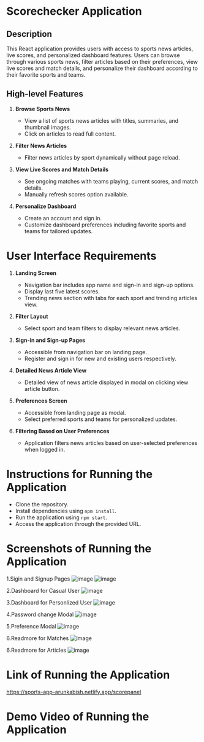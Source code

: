 # Scorechecker Application

## Description
This React application provides users with access to sports news articles, live scores, and personalized dashboard features. Users can browse through various sports news, filter articles based on their preferences, view live scores and match details, and personalize their dashboard according to their favorite sports and teams.

## High-level Features
1. **Browse Sports News**
   - View a list of sports news articles with titles, summaries, and thumbnail images.
   - Click on articles to read full content.
   
2. **Filter News Articles**
   - Filter news articles by sport dynamically without page reload.
   
3. **View Live Scores and Match Details**
   - See ongoing matches with teams playing, current scores, and match details.
   - Manually refresh scores option available.
   
4. **Personalize Dashboard**
   - Create an account and sign in.
   - Customize dashboard preferences including favorite sports and teams for tailored updates.

# User Interface Requirements
1. **Landing Screen**
   - Navigation bar includes app name and sign-in and sign-up options.
   - Display last five latest scores.
   - Trending news section with tabs for each sport and trending articles view.

2. **Filter Layout**
   - Select sport and team filters to display relevant news articles.
   
3. **Sign-in and Sign-up Pages**
   - Accessible from navigation bar on landing page.
   - Register and sign in for new and existing users respectively.
   
4. **Detailed News Article View**
   - Detailed view of news article displayed in modal on clicking view article button.
   
5. **Preferences Screen**
   - Accessible from landing page as modal.
   - Select preferred sports and teams for personalized updates.
   
6. **Filtering Based on User Preferences**
   - Application filters news articles based on user-selected preferences when logged in.

# Instructions for Running the Application
- Clone the repository.
- Install dependencies using `npm install`.
- Run the application using `npm start`.
- Access the application through the provided URL.

# Screenshots of Running the Application

1.Sigin and Signup Pages
![image](https://github.com/arunkabish1/Sports-Application/assets/141009715/06a3f251-664d-4133-ae5b-d170b56a93d7)
![image](https://github.com/arunkabish1/Sports-Application/assets/141009715/6bc763ab-652e-4b2d-860d-bea6c06e98d8)

2.Dashboard for Casual User
![image](https://github.com/arunkabish1/Sports-Application/assets/141009715/b9703c6b-63db-46a6-9343-e12cd2c850bd)

3.Dashboard for Personlized User
![image](https://github.com/arunkabish1/Sports-Application/assets/141009715/7a92ad6c-b5f6-4f50-b2a3-7bdb79fd0970)

4.Password change Modal
![image](https://github.com/arunkabish1/Sports-Application/assets/141009715/f2e16416-9cdf-429e-b1b9-bec43cb34707)

5.Preference Modal
![image](https://github.com/arunkabish1/Sports-Application/assets/141009715/1ea76276-b017-4a2d-aeb1-121f2642a9f6)

6.Readmore for Matches
![image](https://github.com/arunkabish1/Sports-Application/assets/141009715/ead2a4e8-48ee-4b23-aa16-378cf9811d95)

6.Readmore for Articles
![image](https://github.com/arunkabish1/Sports-Application/assets/141009715/2c4c7869-cb88-4282-876d-ca81bd217d26)

# Link of Running the Application
https://sports-app-arunkabish.netlify.app/scorepanel

# Demo Video of Running the Application
